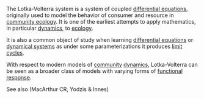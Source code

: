 The Lotka-Volterra system is a system of coupled [differential equations](differential_equation.md), originally used to model the behavior of consumer and resource in [community ecology](community_ecology.md). It is one of the earliest attempts to apply mathematics, in particular [dynamics](dynamics.md), to [ecology](ecology.md).

It is also a common object of study when learning [differential equations](differential_equation.md) or [dynamical systems](dynamics.md) as under some parameterizations it produces [limit cycles](limit_cycle.md).

With respect to modern models of [community](community_ecology.md) [dynamics](ecological_dynamics.md), Lotka-Volterra can be seen as a broader class of models with varying forms of [functional response](./functional_response.md). 

See also (MacArthur CR, Yodzis & Innes)